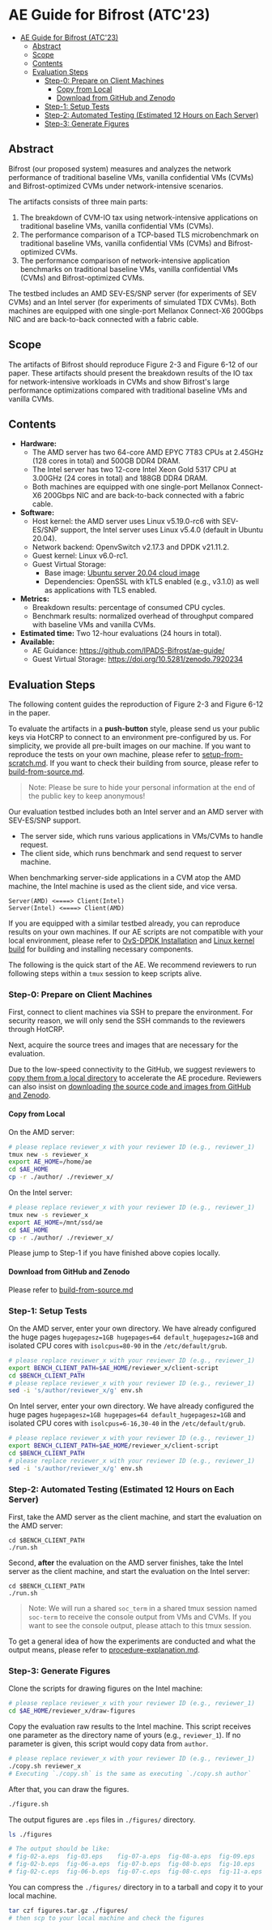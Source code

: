 # AE Guide for Bifrost (ATC'23)

<!--ts-->
* [AE Guide for Bifrost (ATC'23)](#ae-guide-for-bifrost-atc23)
   * [Abstract](#abstract)
   * [Scope](#scope)
   * [Contents](#contents)
   * [Evaluation Steps](#evaluation-steps)
      * [Step-0: Prepare on Client Machines](#step-0-prepare-on-client-machines)
         * [Copy from Local](#copy-from-local)
         * [Download from GitHub and Zenodo](#download-from-github-and-zenodo)
      * [Step-1: Setup Tests](#step-1-setup-tests)
      * [Step-2: Automated Testing (Estimated 12 Hours on Each Server)](#step-2-automated-testing-estimated-12-hours-on-each-server)
      * [Step-3: Generate Figures](#step-3-generate-figures)
<!--te-->

## Abstract

Bifrost (our proposed system) measures and analyzes the network performance of traditional baseline VMs, vanilla confidential VMs (CVMs) and Bifrost-optimized CVMs under network-intensive scenarios.

The artifacts consists of three main parts:
1. The breakdown of CVM-IO tax using network-intensive applications on traditional baseline VMs, vanilla confidential VMs (CVMs).
2. The performance comparison of a TCP-based TLS microbenchmark on traditional baseline VMs, vanilla confidential VMs (CVMs) and Bifrost-optimized CVMs.
3. The performance comparison of network-intensive application benchmarks on traditional baseline VMs, vanilla confidential VMs (CVMs) and Bifrost-optimized CVMs. 

The testbed includes an AMD SEV-ES/SNP server (for experiments of SEV CVMs) and an Intel server (for experiments of simulated TDX CVMs).  Both machines are equipped with one single-port Mellanox Connect-X6 200Gbps NIC and are back-to-back connected with a fabric cable.

## Scope

The artifacts of Bifrost should reproduce Figure 2-3 and Figure 6-12 of our paper.
These artifacts should present the breakdown results of the IO tax for network-intensive workloads in CVMs and show Bifrost's large performance optimizations compared with traditional baseline VMs and vanilla CVMs.

## Contents

- **Hardware:**
  - The AMD server has two 64-core AMD EPYC 7T83 CPUs at 2.45GHz (128 cores in total) and 500GB DDR4 DRAM.
  - The Intel server has two 12-core Intel Xeon Gold 5317 CPU at 3.00GHz (24 cores in total) and 188GB DDR4 DRAM.
  - Both machines are equipped with one single-port Mellanox Connect-X6 200Gbps NIC and are back-to-back connected with a fabric cable.
- **Software:**
  - Host kernel: the AMD server uses Linux v5.19.0-rc6 with SEV-ES/SNP support, the Intel server uses Linux v5.4.0 (default in Ubuntu 20.04).
  - Network backend: OpenvSwitch v2.17.3 and DPDK v21.11.2.
  - Guest kernel: Linux v6.0-rc1.
  - Guest Virtual Storage:
    - Base image: [Ubuntu server 20.04 cloud image](https://cloud-images.ubuntu.com/focal/current/)
    - Dependencies: OpenSSL with kTLS enabled (e.g., v3.1.0) as well as applications with TLS enabled.
- **Metrics:**
  - Breakdown results: percentage of consumed CPU cycles.
  - Benchmark results: normalized overhead of throughput compared with baseline VMs and vanilla CVMs.
- **Estimated time:** Two 12-hour evaluations (24 hours in total).
- **Available:**
  - AE Guidance: https://github.com/IPADS-Bifrost/ae-guide/
  - Guest Virtual Storage: https://doi.org/10.5281/zenodo.7920234

## Evaluation Steps

The following content guides the reproduction of Figure 2-3 and Figure 6-12 in the paper.

To evaluate the artifacts in a **push-button** style, please send us your public keys via HotCRP to connect to an environment pre-configured by us.
For simplicity, we provide all pre-built images on our machine.
If you want to reproduce the tests on your own machine, please refer to [setup-from-scratch.md](./setup-from-scratch.md).
If you want to check their building from source, please refer to [build-from-source.md](./build-from-source.md).

> Note: Please be sure to hide your personal information at the end of the public key to keep anonymous!

Our evaluation testbed includes both an Intel server and an AMD server with SEV-ES/SNP support.

- The server side, which runs various applications in VMs/CVMs to handle request.
- The client side, which runs benchmark and send request to server machine. 

When benchmarking server-side applications in a CVM atop the AMD machine, the Intel machine is used as the client side, and vice versa.

```
Server(AMD) <====> Client(Intel)
Server(Intel) <====> Client(AMD)
```

If you are equipped with a similar testbed already, you can reproduce results on your own machines.
If our AE scripts are not compatible with your local environment, please refer to [OvS-DPDK Installation](https://docs.openvswitch.org/en/latest/intro/install/dpdk/) and [Linux kernel build](https://kernelnewbies.org/KernelBuild) for building and installing necessary components.

The following is the quick start of the AE. We recommend reviewers to run following steps within a `tmux` session to keep scripts alive.

### Step-0: Prepare on Client Machines

First, connect to client machines via SSH to prepare the environment.
For security reason, we will only send the SSH commands to the reviewers through HotCRP.

Next, acquire the source trees and images that are necessary for the evaluation.

Due to the low-speed connectivity to the GitHub, we suggest reviewers to [copy them from a local directory](#copy-from-local) to accelerate the AE procedure.
Reviewers can also insist on [downloading the source code and images from GitHub and Zenodo](#download-from-github-and-zenodo).

#### Copy from Local

On the AMD server:

```bash
# please replace reviewer_x with your reviewer ID (e.g., reviewer_1)
tmux new -s reviewer_x
export AE_HOME=/home/ae
cd $AE_HOME
cp -r ./author/ ./reviewer_x/
```

On the Intel server:

```bash
# please replace reviewer_x with your reviewer ID (e.g., reviewer_1)
tmux new -s reviewer_x
export AE_HOME=/mnt/ssd/ae
cd $AE_HOME
cp -r ./author/ ./reviewer_x/
```

Please jump to Step-1 if you have finished above copies locally.

#### Download from GitHub and Zenodo

Please refer to [build-from-source.md](./build-from-source.md)

### Step-1: Setup Tests

On the AMD server, enter your own directory.
We have already configured the huge pages `hugepagesz=1GB hugepages=64 default_hugepagesz=1GB` and isolated CPU cores with `isolcpus=80-90` in the `/etc/default/grub`.

```bash
# please replace reviewer_x with your reviewer ID (e.g., reviewer_1)
export BENCH_CLIENT_PATH=$AE_HOME/reviewer_x/client-script
cd $BENCH_CLIENT_PATH
# please replace reviewer_x with your reviewer ID (e.g., reviewer_1)
sed -i 's/author/reviewer_x/g' env.sh
```

On Intel server, enter your own directory.
We have already configured the huge pages `hugepagesz=1GB hugepages=64 default_hugepagesz=1GB` and isolated CPU cores with `isolcpus=6-16,30-40` in the `/etc/default/grub`.

```bash
# please replace reviewer_x with your reviewer ID (e.g., reviewer_1)
export BENCH_CLIENT_PATH=$AE_HOME/reviewer_x/client-script
cd $BENCH_CLIENT_PATH
# please replace reviewer_x with your reviewer ID (e.g., reviewer_1)
sed -i 's/author/reviewer_x/g' env.sh
```

### Step-2: Automated Testing (Estimated 12 Hours on Each Server)

First, take the AMD server as the client machine, and start the evaluation on the AMD server:

```
cd $BENCH_CLIENT_PATH
./run.sh
```

Second, **after** the evaluation on the AMD server finishes, take the Intel server as the client machine, and start the evaluation on the Intel server:

```
cd $BENCH_CLIENT_PATH
./run.sh
```

> Note: We will run a shared `soc_term` in a shared tmux session named `soc-term` to receive the console output from VMs and CVMs.
> If you want to see the console output, please attach to this tmux session.

To get a general idea of how the experiments are conducted and what the output means, please refer to [procedure-explanation.md](./procedure-explanation.md).

### Step-3: Generate Figures

Clone the scripts for drawing figures on the Intel machine:

```bash
# please replace reviewer_x with your reviewer ID (e.g., reviewer_1)
cd $AE_HOME/reviewer_x/draw-figures
```

Copy the evaluation raw results to the Intel machine. This script receives one parameter as the directory name of yours (e.g., `reviewer_1`). If no parameter is given, this script would copy data from `author`.

```bash
# please replace reviewer_x with your reviewer ID (e.g., reviewer_1)
./copy.sh reviewer_x
# Executing `./copy.sh` is the same as executing `./copy.sh author`
```

After that, you can draw the figures.

```bash
./figure.sh
```

The output figures are `.eps` files in `./figures/` directory.

```bash
ls ./figures

# The output should be like:
# fig-02-a.eps  fig-03.eps    fig-07-a.eps  fig-08-a.eps  fig-09.eps    fig-11-b.eps  fig-12-b.eps
# fig-02-b.eps  fig-06-a.eps  fig-07-b.eps  fig-08-b.eps  fig-10.eps    fig-11-c.eps  fig-12-c.eps
# fig-02-c.eps  fig-06-b.eps  fig-07-c.eps  fig-08-c.eps  fig-11-a.eps  fig-12-a.eps
```

You can compress the `./figures/` directory in to a tarball and copy it to your local machine.

```bash
tar czf figures.tar.gz ./figures/
# then scp to your local machine and check the figures
```
